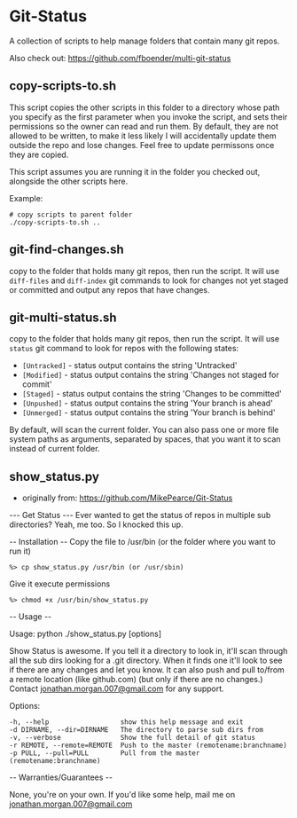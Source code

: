# Git-Status

A collection of scripts to help manage folders that contain many git repos.

Also check out: https://github.com/fboender/multi-git-status

## copy-scripts-to.sh

This script copies the other scripts in this folder to a directory whose path you specify as the first parameter when you invoke the script, and sets their permissions so the owner can read and run them. By default, they are not allowed to be written, to make it less likely I will accidentally update them outside the repo and lose changes. Feel free to update permissons once they are copied.

This script assumes you are running it in the folder you checked out, alongside the other scripts here.

Example:

    # copy scripts to parent folder
    ./copy-scripts-to.sh ..

## git-find-changes.sh

copy to the folder that holds many git repos, then run the script. It will use `diff-files` and `diff-index` git commands to look for changes not yet staged or committed and output any repos that have changes.

## git-multi-status.sh

copy to the folder that holds many git repos, then run the script. It will use `status` git command to look for repos with the following states:

- `[Untracked]` - status output contains the string 'Untracked'
- `[Modified]` - status output contains the string 'Changes not staged for commit'
- `[Staged]` - status output contains the string 'Changes to be committed'
- `[Unpushed]` - status output contains the string 'Your branch is ahead'
- `[Unmerged]` - status output contains the string 'Your branch is behind'

By default, will scan the current folder. You can also pass one or more file system paths as arguments, separated by spaces, that you want it to scan instead of current folder.

## show_status.py

- originally from: https://github.com/MikePearce/Git-Status

--- Get Status ---
Ever wanted to get the status of repos in multiple sub directories? Yeah, me
too. So I knocked this up.

-- Installation --
Copy the file to /usr/bin (or the folder where you want to run it)

    %> cp show_status.py /usr/bin (or /usr/sbin)

Give it execute permissions

    %> chmod +x /usr/bin/show_status.py

-- Usage --

Usage: python ./show_status.py [options]

Show Status is awesome. If you tell it a directory to look in, it'll scan
through all the sub dirs looking for a .git directory. When it finds one it'll
look to see if there are any changes and let you know. It can also push and
pull to/from a remote location (like github.com) (but only if there are no
changes.) Contact jonathan.morgan.007@gmail.com for any support.

Options:

    -h, --help                  show this help message and exit
    -d DIRNAME, --dir=DIRNAME   The directory to parse sub dirs from
    -v, --verbose               Show the full detail of git status
    -r REMOTE, --remote=REMOTE  Push to the master (remotename:branchname)
    -p PULL, --pull=PULL        Pull from the master (remotename:branchname)

-- Warranties/Guarantees --

None, you're on your own. If you'd like some help, mail me on jonathan.morgan.007@gmail.com
